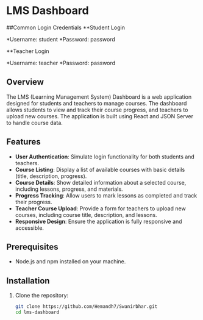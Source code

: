 # LMS Dashboard

##Common Login Credentials
**Student Login

*Username: student
*Password: password

**Teacher Login

*Username: teacher
*Password: password

## Overview
The LMS (Learning Management System) Dashboard is a web application designed for students and teachers to manage courses. The dashboard allows students to view and track their course progress, and teachers to upload new courses. The application is built using React and JSON Server to handle course data.

## Features
- **User Authentication**: Simulate login functionality for both students and teachers.
- **Course Listing**: Display a list of available courses with basic details (title, description, progress).
- **Course Details**: Show detailed information about a selected course, including lessons, progress, and materials.
- **Progress Tracking**: Allow users to mark lessons as completed and track their progress.
- **Teacher Course Upload**: Provide a form for teachers to upload new courses, including course title, description, and lessons.
- **Responsive Design**: Ensure the application is fully responsive and accessible.

## Prerequisites
- Node.js and npm installed on your machine.

## Installation
1. Clone the repository:
   ```bash
   git clone https://github.com/Hemandh7/Swanirbhar.git
   cd lms-dashboard
